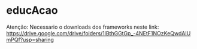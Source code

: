 # educAcao

Atenção: Necessario o downloads dos frameworks neste link: https://drive.google.com/drive/folders/1lBthGGtGp_-4NEtF1NOzKeQwdAIUmPQf?usp=sharing
